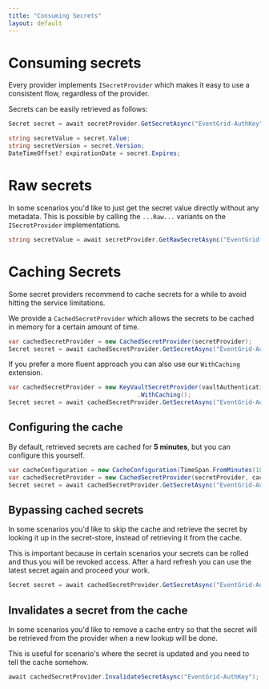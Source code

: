 ```yaml
---
title: "Consuming Secrets"
layout: default
---
```


# Consuming secrets
Every provider implements `ISecretProvider` which makes it easy to use a consistent flow, regardless of the provider.

Secrets can be easily retrieved as follows:

```csharp
Secret secret = await secretProvider.GetSecretAsync("EventGrid-AuthKey");

string secretValue = secret.Value;
string secretVersion = secret.Version;
DateTimeOffset? expirationDate = secret.Expires;
```

# Raw secrets
In some scenarios you'd like to just get the secret value directly without any metadata.
This is possible by calling the `...Raw...` variants on the `ISecretProvider` implementations.

```csharp
string secretValue = await secretProvider.GetRawSecretAsync("EventGrid-AuthKey");
```

# Caching Secrets
Some secret providers recommend to cache secrets for a while to avoid hitting the service limitations.

We provide a `CachedSecretProvider` which allows the secrets to be cached in memory for a certain amount of time.

```csharp
var cachedSecretProvider = new CachedSecretProvider(secretProvider);
Secret secret = await cachedSecretProvider.GetSecretAsync("EventGrid-AuthKey");
```

If you prefer a more fluent approach you can also use our `WithCaching` extension.

```csharp
var cachedSecretProvider = new KeyVaultSecretProvider(vaultAuthentication, vaultConfiguration)
                                    .WithCaching();
Secret secret = await cachedSecretProvider.GetSecretAsync("EventGrid-AuthKey");
```

## Configuring the cache
By default, retrieved secrets are cached for **5 minutes**, but you can configure this yourself.

```csharp
var cacheConfiguration = new CacheConfiguration(TimeSpan.FromMinutes(10)); // Optional: Default is 5 min
var cachedSecretProvider = new CachedSecretProvider(secretProvider, cacheConfiguration);
Secret secret = await cachedSecretProvider.GetSecretAsync("EventGrid-AuthKey");
```

## Bypassing cached secrets
In some scenarios you'd like to skip the cache and retrieve the secret by looking it up in the secret-store, instead of retrieving it from the cache.

This is important because in certain scenarios your secrets can be rolled and thus you will be revoked access.
After a hard refresh you can use the latest secret again and proceed your work.

```csharp
Secret secret = await cachedSecretProvider.GetSecretAsync("EventGrid-AuthKey", ignoreCache: true);
```

## Invalidates a secret from the cache
In some scenarios you'd like to remove a cache entry so that the secret will be retrieved from the provider when a new lookup will be done.

This is useful for scenario's where the secret is updated and you need to tell the cache somehow.

```csharp
await cachedSecretProvider.InvalidateSecretAsync("EventGrid-AuthKey");
```

